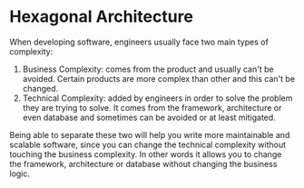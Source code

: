# Hexagonal Architecture 

When developing software, engineers usually face two main types of complexity:

1. Business Complexity: comes from the product and usually can't be avoided. Certain products are more complex than other and this can't be changed. 
1. Technical Complexity: added by engineers in order to solve the problem they are trying to solve. It comes from the framework, architecture or even database and sometimes can be avoided or at least mitigated. 

Being able to separate these two will help you write more maintainable and scalable software, since you can change the technical complexity without touching the business complexity. In other words it allows you to change the framework, architecture or database without changing the business logic.
